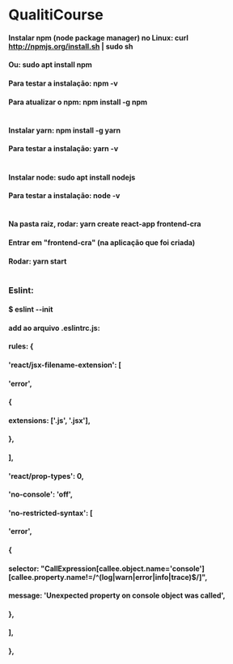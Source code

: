 # QualitiCourse
#### Instalar npm (node package manager) no Linux: curl http://npmjs.org/install.sh | sudo sh
#### Ou: sudo apt install npm
#### Para testar a instalação: npm -v
#### Para atualizar o npm: npm install -g npm
#
#### Instalar yarn: npm install -g yarn
#### Para testar a instalação: yarn -v
#
#### Instalar node: sudo apt install nodejs
#### Para testar a instalação: node -v
#
#### Na pasta raiz, rodar: yarn create react-app frontend-cra 
#### Entrar em "frontend-cra" (na aplicação que foi criada)
#### Rodar: yarn start 
#
### Eslint:
#### $ eslint --init
#### add ao arquivo .eslintrc.js: 
#### rules: {
####    'react/jsx-filename-extension': [
####    'error',
####    {
####        extensions: ['.js', '.jsx'],
####    },
####    ],
####    'react/prop-types': 0,
####    'no-console': 'off',
####    'no-restricted-syntax': [
####    'error',
####    {
####        selector: "CallExpression[callee.object.name='console'][callee.property.name!=/^(log|warn|error|info|trace)$/]",
####        message: 'Unexpected property on console object was called',
####    },
####    ],
#### },